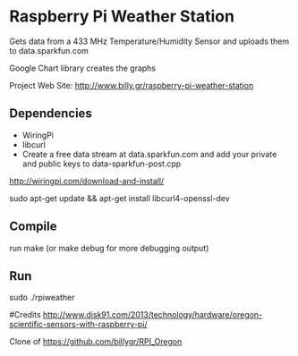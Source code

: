 # Raspberry Pi Weather Station

Gets data from a 433 MHz Temperature/Humidity Sensor and uploads them to data.sparkfun.com

Google Chart library creates the graphs

Project Web Site: http://www.billy.gr/raspberry-pi-weather-station

## Dependencies
* WiringPi
* libcurl
* Create a free data stream at data.sparkfun.com and add your private and public keys to data-sparkfun-post.cpp

http://wiringpi.com/download-and-install/

sudo apt-get update && apt-get install libcurl4-openssl-dev 

## Compile
run make (or make debug for more debugging output)

## Run
sudo ./rpiweather

#Credits
http://www.disk91.com/2013/technology/hardware/oregon-scientific-sensors-with-raspberry-pi/

Clone of https://github.com/billygr/RPI_Oregon
